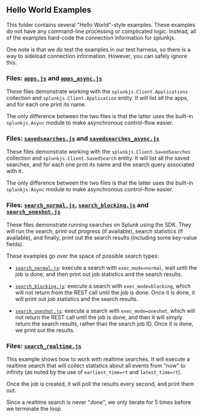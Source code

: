 ## Hello World Examples

This folder contains several "Hello World"-style examples. These examples do
not have any command-line processing or complicated logic. Instead, all
of the examples hard-code the connection information for splunkjs.

One note is that we do test the examples in our test harness, so there is
a way to sideload connection information. However, you can safely ignore this.

### Files: [`apps.js`] and [`apps_async.js`]

These files demonstrate working with the `splunkjs.Client.Applications` collection
and `splunkjs.Client.Application` entity. It will list all the apps, and for each
one print its name.

The only difference between the two files is that the latter uses the built-in
`splunkjs.Async` module to make asynchronous control-flow easier.

### Files: [`savedsearches.js`] and [`savedsearches_async.js`]

These files demonstrate working with the `splunkjs.Client.SavedSearches` collection
and `splunkjs.Client.SavedSearch` entity. It will list all the saved searches, and 
for each one print its name and the search query associated with it.

The only difference between the two files is that the latter uses the built-in
`splunkjs.Async` module to make asynchronous control-flow easier.

### Files: [`search_normal.js`], [`search_blocking.js`] and [`search_oneshot.js`]

These files demonstrate running searches on Splunk using the SDK. They will
run the search, print out progress (if available), search statistics 
(if available), and finally, print out the search results (including some
key-value fields).

These examples go over the space of possible search types:

* [`search_normal.js`]: execute a search with `exec_mode=normal`, wait untli the 
job is done, and then print out job statistics and the search results.

* [`search_blocking.js`]: execute a search with `exec_mode=blocking`, which will
not return from the REST call until the job is done. Once it is done, it will 
print out job statistics and the search results.

* [`search_oneshot.js`]: execute a search with `exec_mode=oneshot`, which will
not return the REST call until the job is done, and then it will simply return
the search results, rather than the search job ID. Once it is done, we print out
the results.

### Files: [`search_realtime.js`]

This example shows how to work with realtime searches. It will execute a realtime
search that will collect statistics about all events from "now" to infinity (as
noted by the use of `earliest_time=rt` and `latest_time=rt`).

Once the job is created, it will poll the results every second, and print them
out.

Since a realtime search is never "done", we only iterate for 5 times before
we terminate the loop.

[`apps.js`]:                https://github.com/splunk/splunk-sdk-javascript/tree/master/examples/node/helloworld/apps.js
[`apps_async.js`]:          https://github.com/splunk/splunk-sdk-javascript/tree/master/examples/node/helloworld/apps_async.js
[`savedsearches.js`]:       https://github.com/splunk/splunk-sdk-javascript/tree/master/examples/node/helloworld/savedsearches.js
[`savedsearches_async.js`]: https://github.com/splunk/splunk-sdk-javascript/tree/master/examples/node/helloworld/savedsearches_async.js
[`search_normal.js`]:       https://github.com/splunk/splunk-sdk-javascript/tree/master/examples/node/helloworld/search_normal.js
[`search_blocking.js`]:     https://github.com/splunk/splunk-sdk-javascript/tree/master/examples/node/helloworld/search_blocking.js
[`search_oneshot.js`]:      https://github.com/splunk/splunk-sdk-javascript/tree/master/examples/node/helloworld/search_oneshot.js
[`search_realtime.js`]:     https://github.com/splunk/splunk-sdk-javascript/tree/master/examples/node/helloworld/search_realtime.js